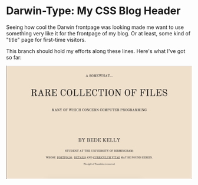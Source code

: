 # Darwin-Type: My CSS Blog Header

Seeing how cool the Darwin frontpage was looking made me want to use something very like it for the frontpage
of my blog. Or at least, some kind of "title" page for first-time visitors.

This branch should hold my efforts along these lines. Here's what I've got so far:

![](/blog-header.png)